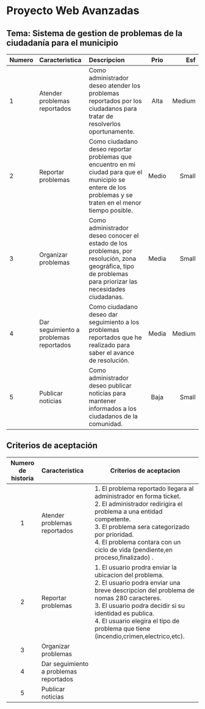 # Proyecto Web Avanzadas
## Tema: Sistema de gestion de problemas de la ciudadanía para el municipio 
| Numero | Caracteristica                         | Descripcion                                                                                                                                                 | Prio  |    Esf | 
|:-------|:---------------------------------------|:------------------------------------------------------------------------------------------------------------------------------------------------------------|:-----:|-------:|
| 1      | Atender problemas reportados           | Como administrador deseo atender los problemas reportados por los ciudadanos para tratar de resolverlos oportunamente.                                      | Alta  | Medium | 
| 2      | Reportar problemas                     | Como ciudadano deseo reportar problemas que encuentro en mi ciudad para que el municipio se entere de los problemas y se traten en el menor tiempo posible. | Medio |  Small |
| 3      | Organizar problemas                    | Como administrador deseo conocer el estado de los problemas, por resolución, zona geográfica, tipo de problemas para priorizar las necesidades ciudadanas.  | Media |  Small |
| 4      | Dar seguimiento a problemas reportados | Como ciudadano deseo dar seguimiento a los problemas reportados que he realizado para saber el avance de resolución.                                        | Media | Medium |
| 5      | Publicar noticias                      | Como administrador deseo publicar noticias para mantener informados a los ciudadanos de la comunidad.                                                       | Baja  |  Small |

## Criterios de aceptación
| Numero de historia | Caracteristica               | Criterios de aceptacion                                                                                                                                                                                                                                                                |
|:------------------:|:-----------------------------|----------------------------------------------------------------------------------------------------------------------------------------------------------------------------------------------------------------------------------------------------------------------------------------|
|         1          | Atender problemas reportados | 1.  El problema reportado llegara al administrador en forma ticket.<br> 2. El administrador redirigira el problema a una entidad competente. <br> 3. El problema sera categorizado por prioridad. <br> 4. El problema contara con un ciclo de vida (pendiente,en proceso,finalizado) . | 
|         2          | Reportar problemas  | 1. El usuario prodra enviar la ubicacion del problema.<br>2. El usuario podra enviar una breve descripcion del problema de nomas 280 caracteres.<br>3. El usuario podra decidir si su identidad es publica.<br>4. El usuario elegira el tipo de problema que tiene (incendio,crimen,electrico,etc).| 
|         3          | Organizar problemas |
|         4          |Dar seguimiento a problemas reportados |
|         5          |Publicar noticias|